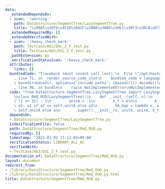 ```yaml
---
data:
  _extendedDependsOn:
  - icon: ':warning:'
    path: DataStructure/SegmentTree/LazySegmentTree.py
    title: "\u9045\u5EF6\u4F1D\u642C\u30BB\u30B0\u30E1\u30F3\u30C8\u6728"
  _extendedRequiredBy: []
  _extendedVerifiedWith:
  - icon: ':heavy_check_mark:'
    path: TestCase/AOJ/DSL_2_F.test.py
    title: TestCase/AOJ/DSL_2_F.test.py
  _pathExtension: py
  _verificationStatusIcon: ':heavy_check_mark:'
  attributes:
    links: []
  bundledCode: "Traceback (most recent call last):\n  File \"/opt/hostedtoolcache/Python/3.9.1/x64/lib/python3.9/site-packages/onlinejudge_verify/documentation/build.py\"\
    , line 71, in _render_source_code_stat\n    bundled_code = language.bundle(stat.path,\
    \ basedir=basedir, options={'include_paths': [basedir]}).decode()\n  File \"/opt/hostedtoolcache/Python/3.9.1/x64/lib/python3.9/site-packages/onlinejudge_verify/languages/python.py\"\
    , line 96, in bundle\n    raise NotImplementedError\nNotImplementedError\n"
  code: "from DataStructure.SegmentTree.LazySegmentTree import LazySegmentTree\n\n\
    \nclass RmQ_RUQ(LazySegmentTree):\n    def __init__(self, n):\n        unitX =\
    \ (1 << 31) - 1\n        unitA = -1\n        X_f = min\n        A_f = lambda a1,\
    \ a2: a1 if a2 == self.unitA else a2\n        XA_map = lambda x, a: x if a ==\
    \ self.unitA else a\n        super().__init__(n, unitX, unitA, X_f, A_f, XA_map)\n"
  dependsOn:
  - DataStructure/SegmentTree/LazySegmentTree.py
  isVerificationFile: false
  path: DataStructure/SegmentTree/RmQ_RUQ.py
  requiredBy: []
  timestamp: '2021-01-02 17:11:03+09:00'
  verificationStatus: LIBRARY_ALL_AC
  verifiedWith:
  - TestCase/AOJ/DSL_2_F.test.py
documentation_of: DataStructure/SegmentTree/RmQ_RUQ.py
layout: document
redirect_from:
- /library/DataStructure/SegmentTree/RmQ_RUQ.py
- /library/DataStructure/SegmentTree/RmQ_RUQ.py.html
title: DataStructure/SegmentTree/RmQ_RUQ.py
---
```

